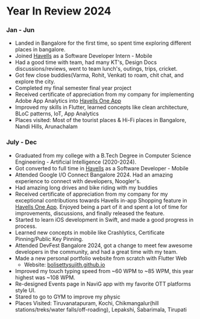 # Year In Review 2024

### Jan - Jun
- Landed in Bangalore for the first time, so spent time exploring different places in bangalore.
- Joined [Havells](https://havells.com) as a Software Developer Intern - Mobile
- Had a good time with team, had many KT's, Design Docs discussions/reviews, went to team lunch's, outings, trips, cricket.
- Got few close buddies(Varma, Rohit, Venkat) to roam, chit chat, and explore the city.
- Completed my final semester final year project
- Received certificate of appreciation from my company for implementing Adobe App Analytics into [Havells One App](https://play.google.com/store/apps/details?id=com.havells.havellsone)
- Improved my skills in Flutter, learned concepts like clean architecture, BLoC patterns, IoT, App Analytics
- Places visited: Most of the tourist places & Hi-Fi places in Bangalore, Nandi Hills, Arunachalam

### July - Dec
- Graduated from my college with a B.Tech Degree in Computer Science Engineering - Artificial Intelligence (2020-2024).
- Got converted to full time in [Havells](https://havells.com) as a Software Developer - Mobile
- Attended Google I/O Connect Bangalore 2024. Had an amazing experience to connect with developers, Noogler's.
- Had amazing long drives and bike riding with my buddies
- Received certificate of appreciation from my company for my exceptional contributions towards Havells in-app Shopping feature in [Havells One App](https://play.google.com/store/apps/details?id=com.havells.havellsone). Enjoyed being a part of it and spent a lot of time for improvements, discussions, and finally released the feature.
- Started to learn iOS development in Swift, and made a good progress in process.
- Learned new concepts in mobile like Crashlytics, Certificate Pinning/Public Key Pinning.
- Attended DevFest Bangalore 2024, got a change to meet few awesome developers in the community, and had a great time with my team.
- Made a new personal portfolio website from scratch with Flutter Web
  - Website: [bolisettysujith.github.io](https://bolisettysujith.github.io)
- Improved my touch typing speed from ~60 WPM to ~85 WPM, this year highest was ~108 WPM.
- Re-designed Events page in NaviG app with my favorite OTT platforms style UI.
- Stared to go to GYM to improve my physic
- Places Visited: Tiruvanatapuram, Kochi, Chikmangalur(hill stations/treks/water falls/off-roading), Lepakshi, Sabarimala, Tirupati









